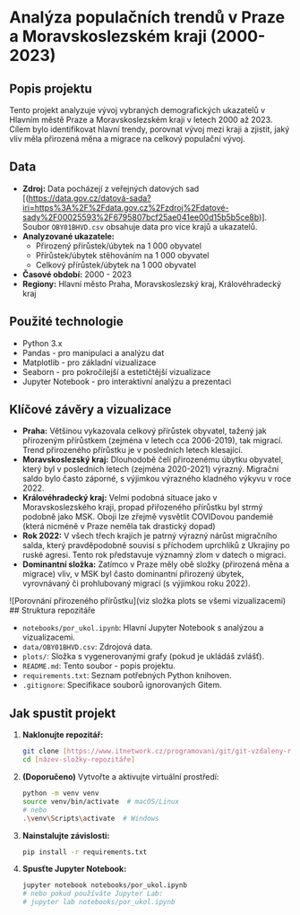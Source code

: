 # Analýza populačních trendů v Praze a Moravskoslezském kraji (2000-2023)

## Popis projektu

Tento projekt analyzuje vývoj vybraných demografických ukazatelů v Hlavním městě Praze a Moravskoslezském kraji v letech 2000 až 2023. Cílem bylo identifikovat hlavní trendy, porovnat vývoj mezi kraji a zjistit, jaký vliv měla přirozená měna a migrace na celkový populační vývoj.

## Data

* **Zdroj:** Data pocházejí z veřejných datových sad [(https://data.gov.cz/datová-sada?iri=https%3A%2F%2Fdata.gov.cz%2Fzdroj%2Fdatové-sady%2F00025593%2F6795807bcf25ae041ee00d15b5b5ce8b)]. Soubor `OBY01BHVD.csv` obsahuje data pro více krajů a ukazatelů.
* **Analyzované ukazatele:**
    * Přirozený přírůstek/úbytek na 1 000 obyvatel
    * Přírůstek/úbytek stěhováním na 1 000 obyvatel
    * Celkový přírůstek/úbytek na 1 000 obyvatel
* **Časové období:** 2000 - 2023
* **Regiony:** Hlavní město Praha, Moravskoslezský kraj, Královéhradecký kraj

## Použité technologie

* Python 3.x
* Pandas - pro manipulaci a analýzu dat
* Matplotlib - pro základní vizualizace
* Seaborn - pro pokročilejší a estetičtější vizualizace
* Jupyter Notebook - pro interaktivní analýzu a prezentaci

## Klíčové závěry a vizualizace

* **Praha:** Většinou vykazovala celkový přírůstek obyvatel, tažený jak přirozeným přírůstkem (zejména v letech cca 2006-2019), tak migrací. Trend přirozeného přírůstku je v posledních letech klesající.
* **Moravskoslezský kraj:** Dlouhodobě čelí přirozenému úbytku obyvatel, který byl v posledních letech (zejména 2020-2021) výrazný. Migrační saldo bylo často záporné, s výjimkou výrazného kladného výkyvu v roce 2022.
* **Královéhradecký kraj:** Velmi podobná situace jako v Moravskoslezského kraji, propad přiřozeného přírůstku byl strmý podobně jako MSK. Oboji lze zřejmě vysvětlit COVIDovou pandemié (která nicméně v Praze neměla tak drastický dopad)
* **Rok 2022:** V všech třech krajích je patrný výrazný nárůst migračního salda, který pravděpodobně souvisí s příchodem uprchlíků z Ukrajiny po ruské agresi. Tento rok představuje významný zlom v datech o migraci.
* **Dominantní složka:** Zatímco v Praze měly obě složky (přirozená měna a migrace) vliv, v MSK byl často dominantní přirozený úbytek, vyrovnávaný či prohlubovaný migrací (s výjimkou roku 2022).

![Porovnání přirozeného přírůstku](viz složka plots se všemi vizualizacemi) ## Struktura repozitáře

* `notebooks/por_ukol.ipynb`: Hlavní Jupyter Notebook s analýzou a vizualizacemi.
* `data/OBY01BHVD.csv`: Zdrojová data.
* `plots/`: Složka s vygenerovanými grafy (pokud je ukládáš zvlášť).
* `README.md`: Tento soubor - popis projektu.
* `requirements.txt`: Seznam potřebných Python knihoven.
* `.gitignore`: Specifikace souborů ignorovaných Gitem.

## Jak spustit projekt

1.  **Naklonujte repozitář:**
    ```bash
    git clone [https://www.itnetwork.cz/programovani/git/git-vzdaleny-repositar-vytvoreni-a-nastaveni-repositare](https://www.itnetwork.cz/programovani/git/git-vzdaleny-repositar-vytvoreni-a-nastaveni-repositare)
    cd [název-složky-repozitáře]
    ```
2.  **(Doporučeno)** Vytvořte a aktivujte virtuální prostředí:
    ```bash
    python -m venv venv
    source venv/bin/activate  # macOS/Linux
    # nebo
    .\venv\Scripts\activate  # Windows
    ```
3.  **Nainstalujte závislosti:**
    ```bash
    pip install -r requirements.txt
    ```
4.  **Spusťte Jupyter Notebook:**
    ```bash
    jupyter notebook notebooks/por_ukol.ipynb
    # nebo pokud používáte Jupyter Lab:
    # jupyter lab notebooks/por_ukol.ipynb
    ```
